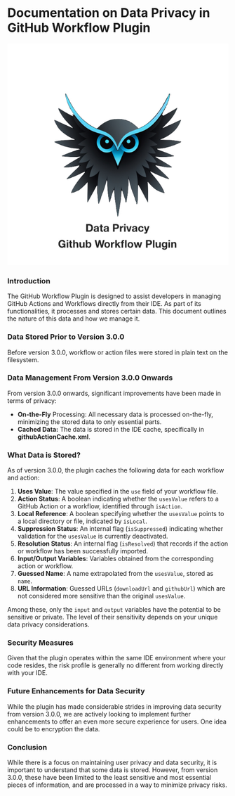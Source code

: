 # Documentation on Data Privacy in GitHub Workflow Plugin

![Data Privacy Logo](images/data_privacy.jpg)

### Introduction

The GitHub Workflow Plugin is designed to assist developers in managing GitHub Actions and Workflows directly from their
IDE. As part of its functionalities, it processes and stores certain data. This document outlines the nature of this
data and how we manage it.

### Data Stored Prior to Version 3.0.0

Before version 3.0.0, workflow or action files were stored in plain text on the filesystem.

### Data Management From Version 3.0.0 Onwards

From version 3.0.0 onwards, significant improvements have been made in terms of privacy:

* **On-the-Fly** Processing: All necessary data is processed on-the-fly, minimizing the stored data to only essential
  parts.
* **Cached Data:** The data is stored in the IDE cache, specifically in **githubActionCache.xml**.

### What Data is Stored?

As of version 3.0.0, the plugin caches the following data for each workflow and action:

1) **Uses Value**: The value specified in the `use` field of your workflow file.
2) **Action Status**: A boolean indicating whether the `usesValue` refers to a GitHub Action or a workflow, identified
   through `isAction`.
3) **Local Reference**: A boolean specifying whether the `usesValue` points to a local directory or file, indicated
   by `isLocal`.
4) **Suppression Status**: An internal flag (`isSuppressed`) indicating whether validation for the `usesValue` is
   currently deactivated.
5) **Resolution Status**: An internal flag (`isResolved`) that records if the action or workflow has been successfully
   imported.
6) **Input/Output Variables**: Variables obtained from the corresponding action or workflow.
7) **Guessed Name**: A name extrapolated from the `usesValue`, stored as `name`.
8) **URL Information**: Guessed URLs (`downloadUrl` and `githubUrl`) which are not considered more sensitive than the
   original `usesValue`.

Among these, only the `input` and `output` variables have the potential to be sensitive or private. The level of their
sensitivity depends on your unique data privacy considerations.

### Security Measures

Given that the plugin operates within the same IDE environment where your code resides, the risk profile is generally no
different from working directly with your IDE.

### Future Enhancements for Data Security

While the plugin has made considerable strides in improving data security from version 3.0.0, we are actively looking to
implement further enhancements to offer an even more secure experience for users. One idea could be to encryption the
data.

### Conclusion

While there is a focus on maintaining user privacy and data security, it is important to understand that some data is
stored. However, from version 3.0.0, these have been limited to the least sensitive and most essential pieces of
information, and are processed in a way to minimize privacy risks.
